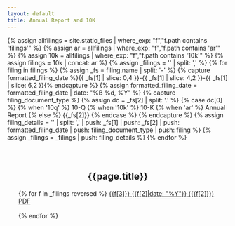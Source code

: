 ```yaml
---
layout: default
title: Annual Report and 10K
---
```


{% assign allfilings = site.static_files | where_exp: "f","f.path contains 'filings'" %}
{% assign ar = allfilings | where_exp: "f","f.path contains 'ar'" %}
{% assign 10k = allfilings | where_exp: "f","f.path contains '10k'" %}
{% assign filings = 10k | concat: ar %}
{% assign _filings = '' | split: ',' %}
{% for filing in filings %}
    {% assign _fs = filing.name | split: '-' %}
    {% capture formatted_filing_date %}{{ _fs[1] | slice: 0,4 }}-{{ _fs[1] | slice: 4,2 }}-{{ _fs[1] | slice: 6,2 }}{% endcapture %}
    {% assign formatted_filing_date = formatted_filing_date | date: "%B %d, %Y" %}
    {% capture filing_document_type %}
    {% assign dc = _fs[2] | split: '.' %}
    {% case dc[0] %}
        {% when '10q' %}
            10-Q
        {% when '10k' %}
            10-K
        {% when 'ar' %}
            Annual Report
        {% else %}
            {{_fs[2]}}
    {% endcase %}
    {% endcapture %}
    {% assign filing_details = '' | split: ',' | push: _fs[1] | push: _fs[2] | push: formatted_filing_date | push: filing_document_type | push: filing %}
    {% assign _filings = _filings | push: filing_details %}
{% endfor %}

<div style="padding:5% 5% 0 5%;">
    <h2 style="text-align: center;">{{page.title}}</h2>
    {% for f in _filings reversed %}
    <a href="{{ f[4].path }}">{{f[3]}} {{f[2]|date: "%Y"}} ({{f[2]}}) PDF</a><br /><br />
    {% endfor %}
</div>
